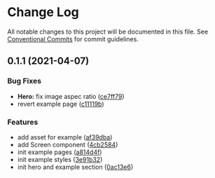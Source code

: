 # Change Log

All notable changes to this project will be documented in this file.
See [Conventional Commits](https://conventionalcommits.org) for commit guidelines.

## 0.1.1 (2021-04-07)


### Bug Fixes

* **Hero:** fix image aspec ratio ([ce7ff79](https://github.com/akbarnafisa/contra-ui/commit/ce7ff79dc002ecccff88829c57812874ba2e526a))
* revert example page ([c11119b](https://github.com/akbarnafisa/contra-ui/commit/c11119b9b98ca44b605cd3043cb95dcda2ced7f8))


### Features

* add asset for example ([af39dba](https://github.com/akbarnafisa/contra-ui/commit/af39dba246ef11b5c57bc038e8d3b3db5a59aa4f))
* add Screen component ([4cb2584](https://github.com/akbarnafisa/contra-ui/commit/4cb258419ccb695439143619a8e98f892643c7a4))
* init example pages ([a814d4f](https://github.com/akbarnafisa/contra-ui/commit/a814d4f45cc2b6afe3bc075cc31de89697c0b409))
* init example styles ([3e91b32](https://github.com/akbarnafisa/contra-ui/commit/3e91b322a78207f6a9768df83e2a380f4364fc0c))
* init hero and example section ([0ac13e6](https://github.com/akbarnafisa/contra-ui/commit/0ac13e653c230382f41d8f894d66a6cd44c70b62))
